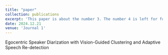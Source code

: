 ```yaml
---
title: "paper"
collection: publications
excerpt: 'This paper is about the number 3. The number 4 is left for future work.'
date: 2024.12.21
venue: 'Journal 1'
---
```

Egocentric Speaker Diarization with Vision-Guided Clustering and Adaptive Speech Re-detection